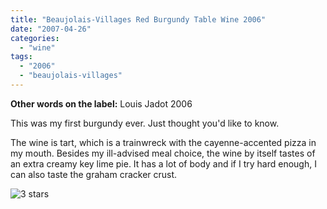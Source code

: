 ```yaml
---
title: "Beaujolais-Villages Red Burgundy Table Wine 2006"
date: "2007-04-26"
categories:
  - "wine"
tags:
  - "2006"
  - "beaujolais-villages"
---
```


**Other words on the label:** Louis Jadot 2006

This was my first burgundy ever. Just thought you'd like to know.

The wine is tart, which is a trainwreck with the cayenne-accented pizza in my mouth. Besides my ill-advised meal choice, the wine by itself tastes of an extra creamy key lime pie. It has a lot of body and if I try hard enough, I can also taste the graham cracker crust.

![3 stars](http://s3.amazonaws.com/thegourmez-wpmedia/2009/02/rating_avocado1.gif "rating_avocado1")
